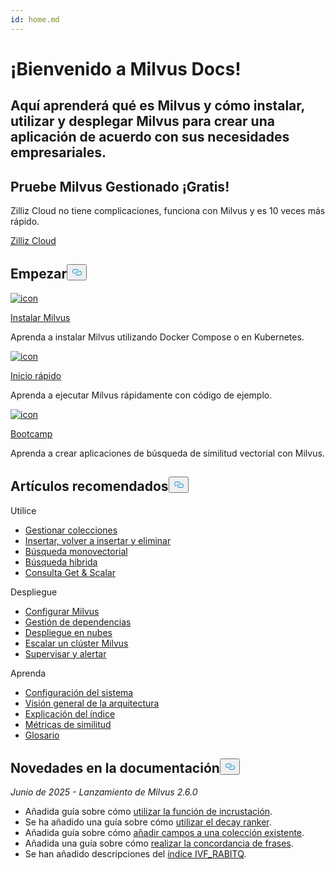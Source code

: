 ```yaml
---
id: home.md
---
```

<div class="doc-h1-wrapper">
<p><h1 class="title">
¡Bienvenido a Milvus Docs!</h1></p>
<p><h2 class="sub-title">
Aquí aprenderá qué es Milvus y cómo instalar, utilizar y desplegar Milvus para crear una aplicación de acuerdo con sus necesidades empresariales.</h2></p>
</div>
<div class="doc-home-promotion-wrapper">
  <div class="promotion-content">
    <h2 class="promotion-title">Pruebe Milvus Gestionado ¡Gratis!</h2>
    <p class="promotion-desc">Zilliz Cloud no tiene complicaciones, funciona con Milvus y es 10 veces más rápido.</p>
  </div>
  <div class="cta-wrapper">
   <a class="cta-global" href="https://cloud.zilliz.com/signup?utm_source=partner&utm_medium=referral&utm_campaign=2025-02-24_doc_home_milvus.io">Zilliz Cloud</a></div>
</div>
<h2 id="Get-Started" class="common-anchor-header">Empezar<button data-href="#Get-Started" class="anchor-icon" translate="no">
      <svg translate="no"
        aria-hidden="true"
        focusable="false"
        height="20"
        version="1.1"
        viewBox="0 0 16 16"
        width="16"
      >
        <path
          fill="#0092E4"
          fill-rule="evenodd"
          d="M4 9h1v1H4c-1.5 0-3-1.69-3-3.5S2.55 3 4 3h4c1.45 0 3 1.69 3 3.5 0 1.41-.91 2.72-2 3.25V8.59c.58-.45 1-1.27 1-2.09C10 5.22 8.98 4 8 4H4c-.98 0-2 1.22-2 2.5S3 9 4 9zm9-3h-1v1h1c1 0 2 1.22 2 2.5S13.98 12 13 12H9c-.98 0-2-1.22-2-2.5 0-.83.42-1.64 1-2.09V6.25c-1.09.53-2 1.84-2 3.25C6 11.31 7.55 13 9 13h4c1.45 0 3-1.69 3-3.5S14.5 6 13 6z"
        ></path>
      </svg>
    </button></h2><div class="card-wrapper">
<div class="start_card_container">
  
   <a href="/docs/es/install_standalone-docker.md"> <img translate="no" src="/docs/v2.6.x/assets/home_install.svg" alt="icon" />
   </a> <a href="/docs/es/install_standalone-docker.md"> <p class="link-btn">Instalar Milvus</p> </a><p>Aprenda a instalar Milvus utilizando Docker Compose o en Kubernetes.</p>
</div>
<div class="start_card_container">
  
   <a href="/docs/es/quickstart.md"> <img translate="no" src="/docs/v2.6.x/assets/home_quick_start.svg" alt="icon" />
   </a> <a href="/docs/es/quickstart.md"> <p class="link-btn">Inicio rápido</p> </a><p>Aprenda a ejecutar Milvus rápidamente con código de ejemplo.</p>
</div>
<div class="start_card_container">
  
   <a href="/bootcamp"> <img translate="no" src="/docs/v2.6.x/assets/home_bootcamp.svg" alt="icon" />
   </a> <a href="/bootcamp"> <p class="link-btn">Bootcamp</p> </a><p>
  Aprenda a crear aplicaciones de búsqueda de similitud vectorial con Milvus.  </p>
</div>
</div>
<h2 id="Recommended-articles" class="common-anchor-header">Artículos recomendados<button data-href="#Recommended-articles" class="anchor-icon" translate="no">
      <svg translate="no"
        aria-hidden="true"
        focusable="false"
        height="20"
        version="1.1"
        viewBox="0 0 16 16"
        width="16"
      >
        <path
          fill="#0092E4"
          fill-rule="evenodd"
          d="M4 9h1v1H4c-1.5 0-3-1.69-3-3.5S2.55 3 4 3h4c1.45 0 3 1.69 3 3.5 0 1.41-.91 2.72-2 3.25V8.59c.58-.45 1-1.27 1-2.09C10 5.22 8.98 4 8 4H4c-.98 0-2 1.22-2 2.5S3 9 4 9zm9-3h-1v1h1c1 0 2 1.22 2 2.5S13.98 12 13 12H9c-.98 0-2-1.22-2-2.5 0-.83.42-1.64 1-2.09V6.25c-1.09.53-2 1.84-2 3.25C6 11.31 7.55 13 9 13h4c1.45 0 3-1.69 3-3.5S14.5 6 13 6z"
        ></path>
      </svg>
    </button></h2><div class="doc-home-recommend-section">
<div class="recomment-item">
  <p>Utilice</p>
<ul>
<li><a href="/docs/es/manage-collections.md">Gestionar colecciones</a></li>
<li><a href="/docs/es/insert-update-delete.md">Insertar, volver a insertar y eliminar</a></li>
<li><a href="/docs/es/single-vector-search.md">Búsqueda monovectorial</a></li>
<li><a href="/docs/es/multi-vector-search.md">Búsqueda híbrida</a></li>
<li><a href="/docs/es/get-and-scalar-query.md">Consulta Get &amp; Scalar</a></li>
</ul>
</div>
<div class="recomment-item">
  <p>Despliegue</p>
<ul>
<li><a href="/docs/es/configure-docker.md">Configurar Milvus</a></li>
<li><a href="/docs/es/deploy_s3.md">Gestión de dependencias</a></li>
<li><a href="/docs/es/eks.md">Despliegue en nubes</a></li>
<li><a href="/docs/es/scaleout.md">Escalar un clúster Milvus</a></li>
<li><a href="/docs/es/monitor_overview.md">Supervisar y alertar</a></li>
</ul>
</div>
<div class="recomment-item">
  <p>Aprenda</p>
<ul>
<li><a href="/docs/es/system_configuration.md">Configuración del sistema</a></li>
<li><a href="/docs/es/architecture_overview.md">Visión general de la arquitectura</a></li>
<li><a href="/docs/es/index-explained.md">Explicación del índice</a></li>
<li><a href="/docs/es/metric.md">Métricas de similitud</a></li>
<li><a href="/docs/es/glossary.md">Glosario</a></li>
</ul>
</div>
</div>
<div class="doc-home-what-is-new">
<h2 id="Whats-new-in-docs" class="common-anchor-header">Novedades en la documentación<button data-href="#Whats-new-in-docs" class="anchor-icon" translate="no">
      <svg translate="no"
        aria-hidden="true"
        focusable="false"
        height="20"
        version="1.1"
        viewBox="0 0 16 16"
        width="16"
      >
        <path
          fill="#0092E4"
          fill-rule="evenodd"
          d="M4 9h1v1H4c-1.5 0-3-1.69-3-3.5S2.55 3 4 3h4c1.45 0 3 1.69 3 3.5 0 1.41-.91 2.72-2 3.25V8.59c.58-.45 1-1.27 1-2.09C10 5.22 8.98 4 8 4H4c-.98 0-2 1.22-2 2.5S3 9 4 9zm9-3h-1v1h1c1 0 2 1.22 2 2.5S13.98 12 13 12H9c-.98 0-2-1.22-2-2.5 0-.83.42-1.64 1-2.09V6.25c-1.09.53-2 1.84-2 3.25C6 11.31 7.55 13 9 13h4c1.45 0 3-1.69 3-3.5S14.5 6 13 6z"
        ></path>
      </svg>
    </button></h2><p><em>Junio de 2025 - Lanzamiento de Milvus 2.6.0</em></p>
<ul>
<li>Añadida guía sobre cómo <a href="/docs/es/embedding-function-overview.md">utilizar la función de incrustación</a>.</li>
<li>Se ha añadido una guía sobre cómo <a href="/docs/es/decay-ranker-overview.md">utilizar el decay ranker</a>.</li>
<li>Añadida guía sobre cómo <a href="/docs/es/add-fields-to-an-existing-collection.md">añadir campos a una colección existente</a>.</li>
<li>Añadida una guía sobre cómo <a href="/docs/es/phrase-match.md">realizar la concordancia de frases</a>.</li>
<li>Se han añadido descripciones del <a href="/docs/es/ivf-rabitq.md">índice IVF_RABITQ</a>.</li>
</ul>
</div>
